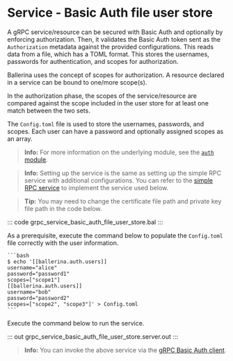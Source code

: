 # Service - Basic Auth file user store

A gRPC service/resource can be secured with Basic Auth and optionally by enforcing authorization. Then, it validates the Basic Auth token sent as the `Authorization` metadata against the provided configurations. This reads data from a file, which has a TOML format. This stores the usernames, passwords for authentication, and scopes for authorization.

Ballerina uses the concept of scopes for authorization. A resource declared in a service can be bound to one/more scope(s).

In the authorization phase, the scopes of the service/resource are compared against the scope included in the user store for at least one match between the two sets.

The `Config.toml` file is used to store the usernames, passwords, and scopes. Each user can have a password and optionally assigned scopes as an array.

>**Info:** For more information on the underlying module, see the [`auth` module](https://lib.ballerina.io/ballerina/auth/latest/).

>**Info:** Setting up the service is the same as setting up the simple RPC service with additional configurations. You can refer to the [simple RPC service](/learn/by-example/grpc-service-simple/) to implement the service used below.

>**Tip:** You may need to change the certificate file path and private key file path in the code below.  

   ::: code grpc_service_basic_auth_file_user_store.bal :::

As a prerequisite, execute the command below to populate the `Config.toml` file correctly with the user information.

    ```bash
    $ echo '[[ballerina.auth.users]]
    username="alice"
    password="password1"
    scopes=["scope1"]
    [[ballerina.auth.users]]
    username="bob"
    password="password2"
    scopes=["scope2", "scope3"]' > Config.toml
    ```

Execute the command below to run the service.

   ::: out grpc_service_basic_auth_file_user_store.server.out :::

>**Info:** You can invoke the above service via the [gRPC Basic Auth client](/learn/by-example/grpc-client-basic-auth).